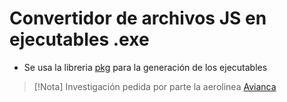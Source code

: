 # Convertidor de archivos JS en ejecutables .exe

- Se usa la libreria [pkg](https://www.npmjs.com/package/pkg) para la generación de los ejecutables

> [!Nota]
> Investigación pedida por parte la aerolinea [Avianca](https://www.avianca.com/)